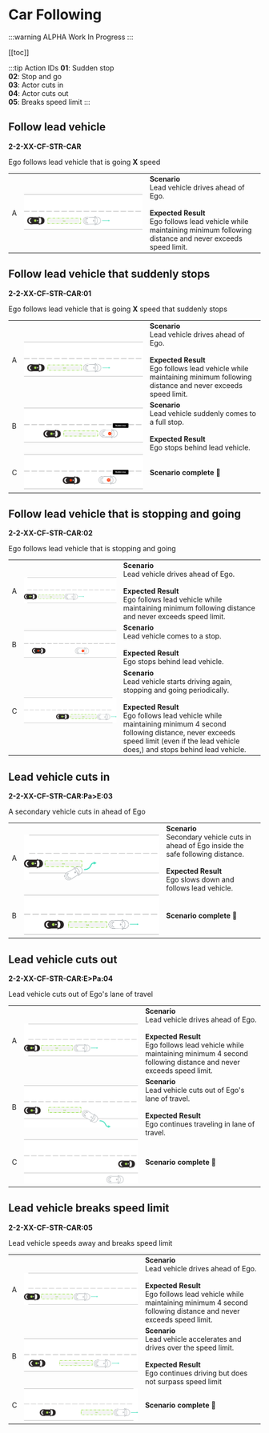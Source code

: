 # Car Following

:::warning ALPHA
Work In Progress
:::


[[toc]]

:::tip Action IDs
**01**: Sudden stop <br>
**02**: Stop and go <br>
**03**: Actor cuts in <br>
**04**: Actor cuts out <br>
**05**: Breaks speed limit
:::

## Follow lead vehicle
**2-2-XX-CF-STR-CAR**

Ego follows lead vehicle that is going **X** speed

|    |                                    |          |
| -- | ---------------------------------- | -------- |
|  A  | ![Regular ACC](./images/CF-01-A.png) | **Scenario** <br> Lead vehicle drives ahead of Ego. <br><br> **Expected Result** <br> Ego follows lead vehicle while maintaining minimum following distance and never exceeds speed limit.  |


## Follow lead vehicle that suddenly stops
**2-2-XX-CF-STR-CAR:01**

Ego follows lead vehicle that is going **X** speed that suddenly stops

|    |                                    |          |
| -- | ---------------------------------- | -------- |
|  A  | ![ACC with sudden stop](./images/CF-02-A.png) | **Scenario** <br> Lead vehicle drives ahead of Ego. <br><br> **Expected Result** <br> Ego follows lead vehicle while maintaining minimum following distance and never exceeds speed limit.  |
|  B  | ![ACC with sudden stop](./images/CF-02-B.png) | **Scenario** <br> Lead vehicle suddenly comes to a full stop. <br><br> **Expected Result** <br> Ego stops behind lead vehicle.  |
|  C  | ![ACC with sudden stop](./images/CF-02-C.png) | **Scenario complete 🎉**  |


## Follow lead vehicle that is stopping and going
**2-2-XX-CF-STR-CAR:02**

Ego follows lead vehicle that is stopping and going

|    |                                    |          |
| -- | ---------------------------------- | -------- |
|  A  | ![ACC with stopping and going](./images/CF-03-A.png) | **Scenario** <br> Lead vehicle drives ahead of Ego. <br><br> **Expected Result** <br> Ego follows lead vehicle while maintaining minimum following distance and never exceeds speed limit.  |
|  B  | ![ACC with stopping and going](./images/CF-03-B.png) | **Scenario** <br> Lead vehicle comes to a stop. <br><br> **Expected Result** <br> Ego stops behind lead vehicle.  |
|  C  | ![ACC with stopping and going](./images/CF-03-C.png) | **Scenario** <br> Lead vehicle starts driving again, stopping and going periodically. <br><br> **Expected Result** <br> Ego follows lead vehicle while maintaining minimum 4 second following distance, never exceeds speed limit (even if the lead vehicle does,) and stops behind lead vehicle.  |


## Lead vehicle cuts in
**2-2-XX-CF-STR-CAR:Pa>E:03**

A secondary vehicle cuts in ahead of Ego

|    |                                    |          |
| -- | ---------------------------------- | -------- |
|  A  | ![Vehicle cut in](./images/CF-04-A.png) | **Scenario** <br> Secondary vehicle cuts in ahead of Ego inside the safe following distance. <br><br> **Expected Result** <br> Ego slows down and follows lead vehicle.  |
|  B  | ![Vehicle cut in](./images/CF-04-B.png) | **Scenario complete 🎉**  |


## Lead vehicle cuts out
**2-2-XX-CF-STR-CAR:E>Pa:04**

Lead vehicle cuts out of Ego's lane of travel

|    |                                    |          |
| -- | ---------------------------------- | -------- |
|  A  | ![Vehicle cut out](./images/CF-05-A.png) | **Scenario** <br> Lead vehicle drives ahead of Ego. <br><br> **Expected Result** <br> Ego follows lead vehicle while maintaining minimum 4 second following distance and never exceeds speed limit.  |
|  B  | ![Vehicle cut out](./images/CF-05-B.png) | **Scenario** <br> Lead vehicle cuts out of Ego's lane of travel. <br><br> **Expected Result** <br> Ego continues traveling in lane of travel.  |
|  C  | ![Vehicle cut out](./images/CF-05-C.png) | **Scenario complete 🎉**  |


## Lead vehicle breaks speed limit
**2-2-XX-CF-STR-CAR:05**

Lead vehicle speeds away and breaks speed limit

|    |                                    |          |
| -- | ---------------------------------- | -------- |
|  A  | ![Vehicle breaks speed limit](./images/CF-06-A.png) | **Scenario** <br> Lead vehicle drives ahead of Ego. <br><br> **Expected Result** <br> Ego follows lead vehicle while maintaining minimum 4 second following distance and never exceeds speed limit.  |
|  B  | ![Vehicle breaks speed limit](./images/CF-06-B.png) | **Scenario** <br> Lead vehicle accelerates and drives over the speed limit. <br><br> **Expected Result** <br> Ego continues driving but does not surpass speed limit  |
|  C  | ![Vehicle breaks speed limit](./images/CF-06-C.png) | **Scenario complete 🎉** |
